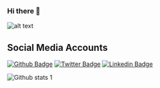 ### Hi there 👋

![alt text](https://www.linkpicture.com/q/baslik_1.png "Logo Title Text 1")


<!--
**abdulkadir-erdeger/abdulkadir-erdeger** is a ✨ _special_ ✨ repository because its `README.md` (this file) appears on your GitHub profile.

Here are some ideas to get you started:

- 🔭 I’m currently working on ...
- 🌱 I’m currently learning ...
- 👯 I’m looking to collaborate on ...
- 🤔 I’m looking for help with ...
- 💬 Ask me about ...
- 📫 How to reach me: ...
- 😄 Pronouns: ...
- ⚡ Fun fact: ...
-->

## Social Media Accounts

[![Github Badge](https://img.shields.io/badge/-Github-000?style=quare&labelColor=000&logo=Github&logoColor=white&link=link)](link) 
[![Twitter Badge](https://img.shields.io/badge/twitter-1DA1F2?style=flat-quare&labelColor=1DA1F2&logo=twitter&logoColor=white&link=link)](link) 
[![Linkedin Badge](https://img.shields.io/badge/linkedin-0e76a8?style=flat-quare&labelColor=0e76a8&logo=linkedin&logoColor=white&link=link)](link) 



![Github stats 1](https://github-readme-stats.vercel.app/api?username=abdulkadir-erdeger&show_icons=true&theme=gradient) 


